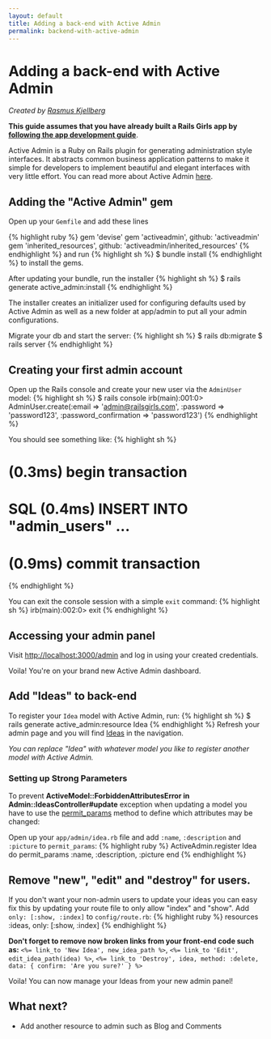 ```yaml
---
layout: default
title: Adding a back-end with Active Admin
permalink: backend-with-active-admin
---
```


# Adding a back-end with Active Admin

*Created by [Rasmus Kjellberg](https://www.rasmuskjellberg.se)*

**This guide assumes that you have already built a Rails Girls app by** [**following the app development guide**](/app).

Active Admin is a Ruby on Rails plugin for generating administration style interfaces. It abstracts common business application patterns to make it simple for developers to implement beautiful and elegant interfaces with very little effort. You can read more about Active Admin [here](http://activeadmin.info/).

## Adding the "Active Admin" gem
Open up your `Gemfile` and add these lines

{% highlight ruby %}
gem 'devise'
gem 'activeadmin', github: 'activeadmin'
gem 'inherited_resources', github: 'activeadmin/inherited_resources'
{% endhighlight %}
and run
{% highlight sh %}
$ bundle install
{% endhighlight %}
to install the gems.

After updating your bundle, run the installer
{% highlight sh %}
$ rails generate active_admin:install
{% endhighlight %}

The installer creates an initializer used for configuring defaults used by Active Admin as well as a new folder at app/admin to put all your admin configurations.

Migrate your db and start the server:
{% highlight sh %}
$ rails db:migrate
$ rails server
{% endhighlight %}

## Creating your first admin account
Open up the Rails console and create your new user via the `AdminUser` model:
{% highlight sh %}
$ rails console
irb(main):001:0> AdminUser.create(:email => 'admin@railsgirls.com', :password => 'password123', :password_confirmation => 'password123')
{% endhighlight %}

You should see something like:
{% highlight sh %}
# (0.3ms)  begin transaction
# SQL (0.4ms)  INSERT INTO "admin_users" ...
# (0.9ms)  commit transaction
{% endhighlight %}

You can exit the console session with a simple `exit` command:
{% highlight sh %}
irb(main):002:0> exit
{% endhighlight %}

## Accessing your admin panel
Visit [http://localhost:3000/admin](http://localhost:3000/admin) and log in using your created credentials.

Voila! You're on your brand new Active Admin dashboard.

## Add "Ideas" to back-end
To register your `Idea` model with Active Admin, run:
{% highlight sh %}
$ rails generate active_admin:resource Idea
{% endhighlight %}
Refresh your admin page and you will find [Ideas](http://localhost:3000/admin/ideas) in the navigation.

*You can replace "Idea" with whatever model you like to register another model with Active Admin.*

### Setting up Strong Parameters
To prevent **ActiveModel::ForbiddenAttributesError in Admin::IdeasController#update** exception when updating a model you have to use the [permit_params](http://activeadmin.info/docs/2-resource-customization.html) method to define which attributes may be changed:

Open up your `app/admin/idea.rb` file and add `:name`, `:description` and `:picture` to `permit_params`:
{% highlight ruby %}
ActiveAdmin.register Idea do
  permit_params :name, :description, :picture
end
{% endhighlight %}

## Remove "new", "edit" and "destroy" for users.
If you don't want your non-admin users to update your ideas you can easy fix this by updating your route file to only allow "index" and "show". Add `only: [:show, :index]` to `config/route.rb`:
{% highlight ruby %}
resources :ideas, only: [:show, :index]
{% endhighlight %}

**Don't forget to remove now broken links from your front-end code such as:** `<%= link_to 'New Idea', new_idea_path %>`, `<%= link_to 'Edit', edit_idea_path(idea) %>`, `<%= link_to 'Destroy', idea, method: :delete, data: { confirm: 'Are you sure?' } %>`

Voila! You can now manage your Ideas from your new admin panel!

## What next?

* Add another resource to admin such as Blog and Comments
